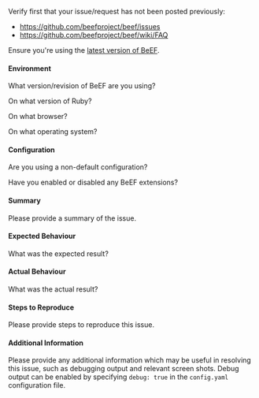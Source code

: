 Verify first that your issue/request has not been posted previously:

* https://github.com/beefproject/beef/issues
* https://github.com/beefproject/beef/wiki/FAQ

Ensure you're using the [latest version of BeEF](https://github.com/beefproject/beef/releases/tag/beef-0.4.7.0).


#### Environment

What version/revision of BeEF are you using?

On what version of Ruby?

On what browser?

On what operating system?


#### Configuration

Are you using a non-default configuration?

Have you enabled or disabled any BeEF extensions?


#### Summary

Please provide a summary of the issue.


#### Expected Behaviour

What was the expected result?


#### Actual Behaviour

What was the actual result?


#### Steps to Reproduce

Please provide steps to reproduce this issue.


#### Additional Information

Please provide any additional information which may be useful in resolving this issue, such as debugging output and relevant screen shots. Debug output can be enabled by specifying `debug: true` in the `config.yaml` configuration file.
